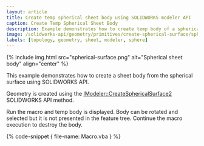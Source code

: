```yaml
---
layout: article
title: Create temp spherical sheet body using SOLIDWORKS modeler API
caption: Create Temp Spherical Sheet Body
description: Example demonstrates how to create temp body of a spherical sheet
image: /solidworks-api/geometry/primitives/create-spherical-surface/spherical-surface.png
labels: [topology, geometry, sheet, modeler, sphere]
---
```

{% include img.html src="spherical-surface.png" alt="Spherical sheet body" align="center" %}

This example demonstrates how to create a sheet body from the spherical surface using SOLIDWORKS API.

Geometry is created using the [IModeler::CreateSphericalSurface2](http://help.solidworks.com/2018/english/api/sldworksapi/solidworks.interop.sldworks~solidworks.interop.sldworks.imodeler~createsphericalsurface2.html) SOLIDWORKS API method.

Run the macro and temp body is displayed. Body can be rotated and selected but it is not presented in the feature tree. Continue the macro execution to destroy the body.

{% code-snippet { file-name: Macro.vba } %}
